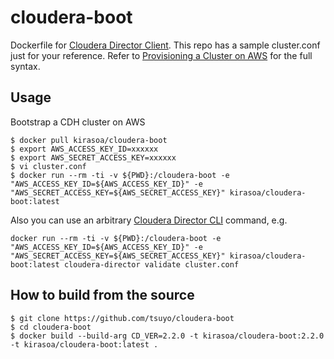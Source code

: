 # cloudera-boot
Dockerfile for [Cloudera Director Client][1]. This repo has a sample cluster.conf just for your reference. Refer to [Provisioning a Cluster on AWS][2] for the full syntax.

## Usage
Bootstrap a CDH cluster on AWS
```
$ docker pull kirasoa/cloudera-boot
$ export AWS_ACCESS_KEY_ID=xxxxxx
$ export AWS_SECRET_ACCESS_KEY=xxxxxx
$ vi cluster.conf
$ docker run --rm -ti -v ${PWD}:/cloudera-boot -e "AWS_ACCESS_KEY_ID=${AWS_ACCESS_KEY_ID}" -e "AWS_SECRET_ACCESS_KEY=${AWS_SECRET_ACCESS_KEY}" kirasoa/cloudera-boot:latest
```
Also you can use an arbitrary [Cloudera Director CLI][3] command, e.g.
```
docker run --rm -ti -v ${PWD}:/cloudera-boot -e "AWS_ACCESS_KEY_ID=${AWS_ACCESS_KEY_ID}" -e "AWS_SECRET_ACCESS_KEY=${AWS_SECRET_ACCESS_KEY}" kirasoa/cloudera-boot:latest cloudera-director validate cluster.conf
```

## How to build from the source
```
$ git clone https://github.com/tsuyo/cloudera-boot
$ cd cloudera-boot
$ docker build --build-arg CD_VER=2.2.0 -t kirasoa/cloudera-boot:2.2.0 -t kirasoa/cloudera-boot:latest .
```

[1]: http://www.cloudera.com/documentation/director/latest/topics/director_client.html
[2]: http://www.cloudera.com/documentation/director/latest/topics/director_deployment_modify_config_file.html
[3]: http://www.cloudera.com/documentation/director/latest/topics/director_cli_commands.html
